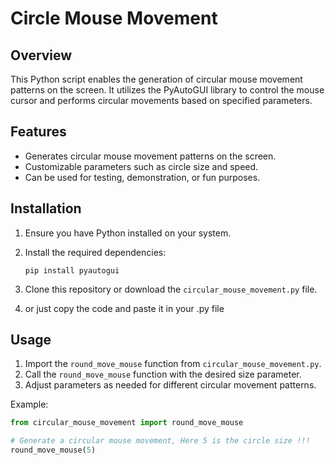 # Circle Mouse Movement

## Overview
This Python script enables the generation of circular mouse movement patterns on the screen. It utilizes the PyAutoGUI library to control the mouse cursor and performs circular movements based on specified parameters.

## Features
- Generates circular mouse movement patterns on the screen.
- Customizable parameters such as circle size and speed.
- Can be used for testing, demonstration, or fun purposes.

## Installation
1. Ensure you have Python installed on your system.
2. Install the required dependencies:
    ```
    pip install pyautogui
    ```
3. Clone this repository or download the `circular_mouse_movement.py` file.

4. or just copy the code and paste it in your .py file

## Usage
1. Import the `round_move_mouse` function from `circular_mouse_movement.py`.
2. Call the `round_move_mouse` function with the desired size parameter.
3. Adjust parameters as needed for different circular movement patterns.

Example:
```python
from circular_mouse_movement import round_move_mouse

# Generate a circular mouse movement, Here 5 is the circle size !!!
round_move_mouse(5)
